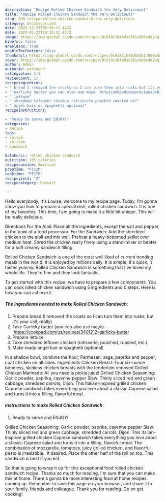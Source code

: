 ```yaml
---
description: "Recipe Rolled Chicken Sandwich the Very Delicious}"
title: "Recipe Rolled Chicken Sandwich the Very Delicious}"
slug: 898-recipe-rolled-chicken-sandwich-the-very-delicious
category: Uncategorized
date: 2022-12-23T05:50:11.422Z
date: 2023-05-23T14:15:31.437Z
image: https://img-global.cpcdn.com/recipes/9c618c1b48d1d3b1/680x482cq70/rolled-chicken-sandwich-recipe-main-photo.jpg
hideToc: false
enableToc: true
enableTocContent: false
thumbnail: https://img-global.cpcdn.com/recipes/9c618c1b48d1d3b1/680x482cq70/rolled-chicken-sandwich-recipe-main-photo.jpg
cover: https://img-global.cpcdn.com/recipes/9c618c1b48d1d3b1/680x482cq70/rolled-chicken-sandwich-recipe-main-photo.jpg
author: Admin
authorAv: notfound
ratingvalue: 3.5
reviewcount: 17
recipeingredient:
- " bread I removed the crusts so I can turn them into rusks but its your call really"
- " Garlicky butter you can also use mayo  httpscookpadcomusrecipes3401212garlickybutter"
- " lettuce"
- " shredded leftover chicken rotisserie poached roasted etc"
- " angel hair or spaghetti optional"
recipeinstructions:

- "Ready to serve and ENJOY!"
categories:
- Recipe
tags:
- rolled
- chicken
- sandwich

katakunci: rolled chicken sandwich 
nutrition: 105 calories
recipecuisine: American
preptime: "PT22M"
cooktime: "PT37M"
recipeyield: "2"
recipecategory: Dessert

---
```



Hello everybody, it's Louise, welcome to my recipe page. Today, I'm gonna show you how to prepare a special dish, rolled chicken sandwich. It is one of my favorites. This time, I am going to make it a little bit unique. This will be really delicious.

Directions For the Aioli: Place all the ingredients, except the salt and pepper, in the bowl of a food processor. For the Sandwich: Add the shredded chicken to the aioli and mix well. Preheat a heavy-bottomed skillet over medium heat. Shred the chicken really finely using a stand-mixer or beater for a soft creamy sandwich filling.

Rolled Chicken Sandwich is one of the most well liked of current trending meals in the world. It is enjoyed by millions daily. It is simple, it's quick, it tastes yummy. Rolled Chicken Sandwich is something that I've loved my whole life. They're fine and they look fantastic.


To get started with this recipe, we have to prepare a few components. You can cook rolled chicken sandwich using 5 ingredients and 0 steps. Here is how you can achieve it.

<!--inarticleads1-->

##### The ingredients needed to make Rolled Chicken Sandwich:

1. Prepare  bread (I removed the crusts so I can turn them into rusks, but it&#39;s your call, really)
1. Take  Garlicky butter (you can also use mayo) - https://cookpad.com/us/recipes/3401212-garlicky-butter
1. Prepare  lettuce
1. Take  shredded leftover chicken (rotisserie, poached, roasted, etc.)
1. Make ready  angel hair or spaghetti (optional)


In a shallow bowl, combine the flour, Parmesan, sage, paprika and pepper; coat chicken on all sides. Ingredients Chicken Breast: Four six-ounce boneless, skinless chicken breasts with the tenderloin removed Grilled Chicken Marinade: All you need is pickle juice! Grilled Chicken Seasoning: Garlic powder, paprika, cayenne pepper Slaw: Thinly sliced red and green cabbage, shredded carrots, Dijon. This Italian-inspired grilled chicken Caprese sandwich takes everything you love about a classic Caprese salad and turns it into a filling, flavorful meal. 

<!--inarticleads2-->

##### Instructions to make Rolled Chicken Sandwich:


1. Ready to serve and ENJOY!

Grilled Chicken Seasoning: Garlic powder, paprika, cayenne pepper Slaw: Thinly sliced red and green cabbage, shredded carrots, Dijon. This Italian-inspired grilled chicken Caprese sandwich takes everything you love about a classic Caprese salad and turns it into a filling, flavorful meal. The combination of mozzarella, tomatoes, juicy grilled chicken, and flavorful pesto is irresistible.. if desired. Place the other half of the roll on top. This sandwich is best if you eat. 

So that is going to wrap it up for this exceptional food rolled chicken sandwich recipe. Thanks so much for reading. I'm sure that you can make this at home. There's gonna be more interesting food at home recipes coming up. Remember to save this page on your browser, and share it to your family, friends and colleague. Thank you for reading. Go on get cooking!
